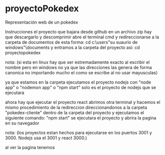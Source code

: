 # proyectoPokedex
Representación web de un pokedex

Instrucciones 
el proyecto que bajara desde github en un archivo zip hay que descargarlo y descomprimir
abre el terminal cmd y redireccionarse a la carpeta de documentos de esta forma: cd c:\users\"su suaurio de windows"\documents 
y entramos a la carpeta del proyecto asi: cd proyectopokedex

nota:
(si esta en linux hay que ser estremadamente exacto al escribir el nombre pero en windows no ya que las direcciones las genera de forma canonica no importando mucho el como se escribe al no usar mayusculas)

ya que estamos en la carpeta ejecutamos el proyecto nodejs con "node app" o "nodemon app" o "npm start" solo es el proyecto de nodejs que se ejecutara

ahora hay que ejecutar el proyecto react abrimos otra terminal y hacemos el mismo procedimiento de la redireccion direccionandonos a la carpeta "pokedex-cliente" dentro de la carpeta del proyecto y ejecutamos el siguiente comando: "npm start"
se ejecutara el proyecto y abrira la pagina en su navegador

nota:
(los proyectos estan hechos para ejecutarse en los puertos 3001 y 3000. Nodejs usa el 3001 y react 3000.)

al ver la pagina tenemos 